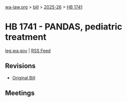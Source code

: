 [wa-law.org](/) > [bill](/bill/) > [2025-26](/bill/2025-26/) > [HB 1741](/bill/2025-26/hb/1741/)

# HB 1741 - PANDAS, pediatric treatment
[leg.wa.gov](https://app.leg.wa.gov/billsummary?BillNumber=1741&Year=2025&Initiative=false) | [RSS Feed](./rss.xml)

## Revisions
* [Original Bill](1/)

## Meetings